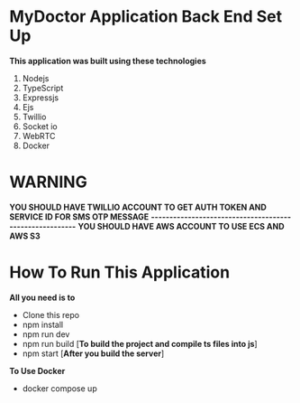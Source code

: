 # MyDoctor Application Back End Set Up

**This application was built using these technologies**

 1. Nodejs
 2. TypeScript
 3. Expressjs
 4. Ejs
 5. Twillio
 6. Socket io
 7. WebRTC
 8. Docker

# WARNING

**YOU SHOULD HAVE TWILLIO ACCOUNT TO GET AUTH TOKEN AND SERVICE ID FOR SMS OTP MESSAGE**
**--------------------------------------------------------**
**YOU SHOULD HAVE AWS ACCOUNT TO USE ECS AND AWS S3**


# How To Run This Application


**All you need is to**

 - Clone this repo
 - npm install
 - npm run dev
 - npm run build [**To build the project and compile ts files into js**]
 - npm start [**After you build the server**]

 **To Use Docker**
 - docker compose up

